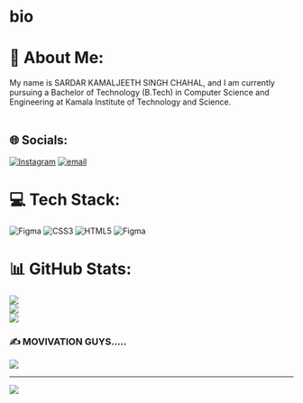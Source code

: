 # bio
# 💫 About Me:
My name is SARDAR KAMALJEETH SINGH CHAHAL, and I am currently pursuing a Bachelor of Technology (B.Tech) in Computer Science and Engineering at Kamala Institute of Technology and Science.<br><br>


## 🌐 Socials:
[![Instagram](https://img.shields.io/badge/Instagram-%23E4405F.svg?logo=Instagram&logoColor=white)](https://instagram.com/kamal.jeethsingh_21) [![email](https://img.shields.io/badge/Email-D14836?logo=gmail&logoColor=white)](mailto:sardarkamaljeethsingh21@gmail.com) 

# 💻 Tech Stack:
![Figma](https://img.shields.io/badge/figma-%23F24E1E.svg?style=for-the-badge&logo=figma&logoColor=white) ![CSS3](https://img.shields.io/badge/css3-%231572B6.svg?style=for-the-badge&logo=css3&logoColor=white) ![HTML5](https://img.shields.io/badge/html5-%23E34F26.svg?style=for-the-badge&logo=html5&logoColor=white) ![Figma](https://img.shields.io/badge/figma-%23F24E1E.svg?style=for-the-badge&logo=figma&logoColor=white)
# 📊 GitHub Stats:
![](https://github-readme-stats.vercel.app/api?username=kamaljeeth21&theme=shades-of-purple&hide_border=false&include_all_commits=false&count_private=false)<br/>
![](https://nirzak-streak-stats.vercel.app/?user=kamaljeeth21&theme=shades-of-purple&hide_border=false)<br/>
![](https://github-readme-stats.vercel.app/api/top-langs/?username=kamaljeeth21&theme=shades-of-purple&hide_border=false&include_all_commits=false&count_private=false&layout=compact)

### ✍ MOVIVATION GUYS.....
![](https://quotes-github-readme.vercel.app/api?type=vetical&theme=light)

---
[![](https://visitcount.itsvg.in/api?id=kamaljeeth21&icon=0&color=0)](https://visitcount.itsvg.in)

<!-- Proudly created with GPRM ( https://gprm.itsvg.in ) -->
